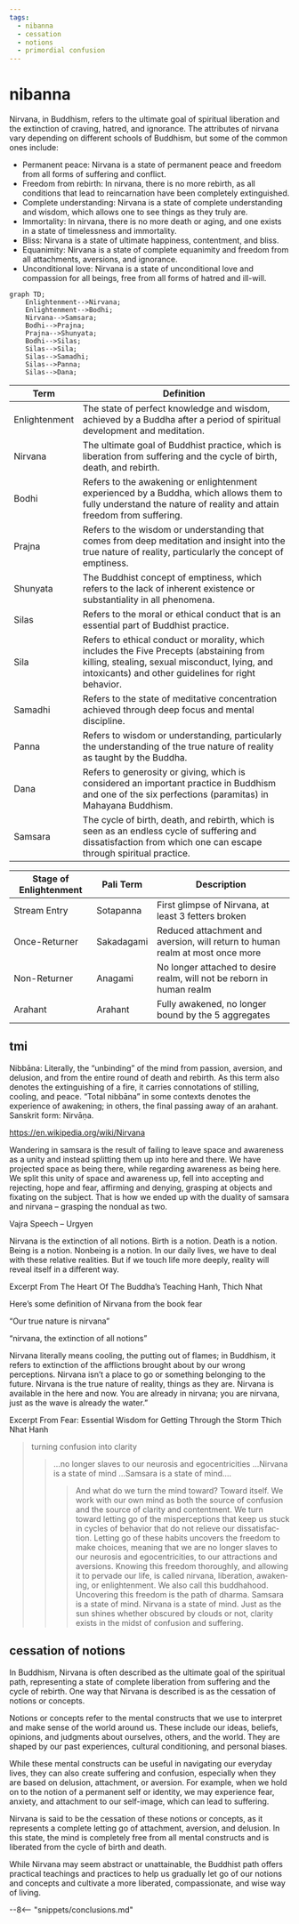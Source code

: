 ```yaml
---
tags:
  - nibanna 
  - cessation 
  - notions 
  - primordial confusion 
---
```

# nibanna

Nirvana, in Buddhism, refers to the ultimate goal of spiritual liberation and the extinction of craving, hatred, and ignorance. The attributes of nirvana vary depending on different schools of Buddhism, but some of the common ones include:

- Permanent peace: Nirvana is a state of permanent peace and freedom from all forms of suffering and conflict.
- Freedom from rebirth: In nirvana, there is no more rebirth, as all conditions that lead to reincarnation have been completely extinguished.
- Complete understanding: Nirvana is a state of complete understanding and wisdom, which allows one to see things as they truly are.
- Immortality: In nirvana, there is no more death or aging, and one exists in a state of timelessness and immortality.
- Bliss: Nirvana is a state of ultimate happiness, contentment, and bliss.
- Equanimity: Nirvana is a state of complete equanimity and freedom from all attachments, aversions, and ignorance.
- Unconditional love: Nirvana is a state of unconditional love and compassion for all beings, free from all forms of hatred and ill-will.

```mermaid
graph TD;
    Enlightenment-->Nirvana;
    Enlightenment-->Bodhi;
    Nirvana-->Samsara;
    Bodhi-->Prajna;
    Prajna-->Shunyata;
    Bodhi-->Silas;
    Silas-->Sila;
    Silas-->Samadhi;
    Silas-->Panna;
    Silas-->Dana;
```

| Term | Definition |
| --- | --- |
| Enlightenment | The state of perfect knowledge and wisdom, achieved by a Buddha after a period of spiritual development and meditation. |
| Nirvana | The ultimate goal of Buddhist practice, which is liberation from suffering and the cycle of birth, death, and rebirth. |
| Bodhi | Refers to the awakening or enlightenment experienced by a Buddha, which allows them to fully understand the nature of reality and attain freedom from suffering. |
| Prajna | Refers to the wisdom or understanding that comes from deep meditation and insight into the true nature of reality, particularly the concept of emptiness. |
| Shunyata | The Buddhist concept of emptiness, which refers to the lack of inherent existence or substantiality in all phenomena. |
| Silas | Refers to the moral or ethical conduct that is an essential part of Buddhist practice. |
| Sila | Refers to ethical conduct or morality, which includes the Five Precepts (abstaining from killing, stealing, sexual misconduct, lying, and intoxicants) and other guidelines for right behavior. |
| Samadhi | Refers to the state of meditative concentration achieved through deep focus and mental discipline. |
| Panna | Refers to wisdom or understanding, particularly the understanding of the true nature of reality as taught by the Buddha. |
| Dana | Refers to generosity or giving, which is considered an important practice in Buddhism and one of the six perfections (paramitas) in Mahayana Buddhism. |
| Samsara | The cycle of birth, death, and rebirth, which is seen as an endless cycle of suffering and dissatisfaction from which one can escape through spiritual practice. |


| Stage of Enlightenment | Pali Term | Description |
|------------------------|-----------|-------------|
| Stream Entry | Sotapanna | First glimpse of Nirvana, at least 3 fetters broken |
| Once-Returner | Sakadagami | Reduced attachment and aversion, will return to human realm at most once more |
| Non-Returner | Anagami | No longer attached to desire realm, will not be reborn in human realm |
| Arahant | Arahant | Fully awakened, no longer bound by the 5 aggregates |

## tmi

Nibbāna: Literally, the “unbinding” of the mind from passion, aversion, and delusion, and from the entire round of death and rebirth. As this term also denotes the extinguishing of a fire, it carries connotations of stilling, cooling, and peace. “Total nibbāna” in some contexts denotes the experience of awakening; in others, the final passing away of an arahant. Sanskrit form: Nirvāṇa.

<https://en.wikipedia.org/wiki/Nirvana>

Wandering in samsara is the result of failing to leave space and awareness as a unity and instead splitting them up into here and there. We have projected space as being there, while regarding awareness as being here. We split this unity of space and awareness up, fell into accepting and rejecting, hope and fear, affirming and denying, grasping at objects and fixating on the subject. That is how we ended up with the duality of samsara and nirvana – grasping the nondual as two.

Vajra Speech – Urgyen

Nirvana is the extinction of all notions. Birth is a notion. Death is a notion. Being is a notion. Nonbeing is a notion. In our daily lives, we have to deal with these relative realities. But if we touch life more deeply, reality will reveal itself in a different way.

  Excerpt From
  The Heart Of The Buddha’s Teaching
  Hanh, Thich Nhat

Here’s some definition of Nirvana from the book fear

“Our true nature is nirvana”

“nirvana, the extinction of all notions”

Nirvana literally means cooling, the putting out of flames; in Buddhism, it refers to extinction of the afflictions brought about by our wrong perceptions. Nirvana isn’t a place to go or something belonging to the future. Nirvana is the true nature of reality, things as they are. Nirvana is available in the here and now. You are already in nirvana; you are nirvana, just as the wave is already the water.”

  Excerpt From
  Fear: Essential Wisdom for Getting Through the Storm
  Thich Nhat Hanh

> turning confusion into clarity
>> …no longer slaves to our neurosis and egocentricities ...Nirvana is a state of mind …Samsara is a state of mind….
>>> And what do we turn the mind toward? Toward itself. We work with our own mind as both the source of confusion and the source of clarity and contentment. We turn toward letting go of the misperceptions that keep us stuck in cycles of behavior that do not relieve our dissatisfac­tion. Letting go of these habits uncovers the freedom to make choices, meaning that we are no longer slaves to our neurosis and egocentricities, to our attractions and aversions. Knowing this freedom thoroughly, and allowing it to pervade our life, is called nirvana, liberation, awaken­ing, or enlightenment. We also call this buddhahood. Uncovering this freedom is the path of dharma. Samsara is a state of mind. Nirvana is a state of mind. Just as the sun shines whether obscured by clouds or not, clarity exists in the midst of confusion and suffering.

## cessation of notions

In Buddhism, Nirvana is often described as the ultimate goal of the spiritual path, representing a state of complete liberation from suffering and the cycle of rebirth. One way that Nirvana is described is as the cessation of notions or concepts.

Notions or concepts refer to the mental constructs that we use to interpret and make sense of the world around us. These include our ideas, beliefs, opinions, and judgments about ourselves, others, and the world. They are shaped by our past experiences, cultural conditioning, and personal biases.

While these mental constructs can be useful in navigating our everyday lives, they can also create suffering and confusion, especially when they are based on delusion, attachment, or aversion. For example, when we hold on to the notion of a permanent self or identity, we may experience fear, anxiety, and attachment to our self-image, which can lead to suffering.

Nirvana is said to be the cessation of these notions or concepts, as it represents a complete letting go of attachment, aversion, and delusion. In this state, the mind is completely free from all mental constructs and is liberated from the cycle of birth and death.

While Nirvana may seem abstract or unattainable, the Buddhist path offers practical teachings and practices to help us gradually let go of our notions and concepts and cultivate a more liberated, compassionate, and wise way of living.

--8<-- "snippets/conclusions.md"
